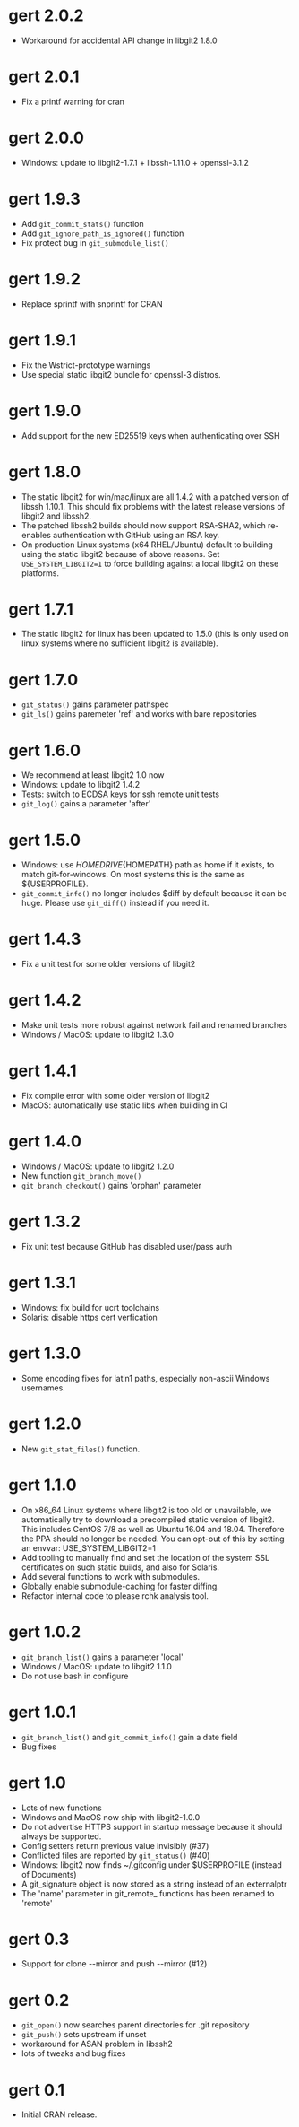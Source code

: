 # gert 2.0.2

- Workaround for accidental API change in libgit2 1.8.0

# gert 2.0.1

- Fix a printf warning for cran

# gert 2.0.0

- Windows: update to libgit2-1.7.1 + libssh-1.11.0 + openssl-3.1.2

# gert 1.9.3

- Add `git_commit_stats()` function
- Add `git_ignore_path_is_ignored()` function
- Fix protect bug in `git_submodule_list()`

# gert 1.9.2

- Replace sprintf with snprintf for CRAN

# gert 1.9.1

- Fix the Wstrict-prototype warnings
- Use special static libgit2 bundle for openssl-3 distros.

# gert 1.9.0

- Add support for the new ED25519 keys when authenticating over SSH

# gert 1.8.0

- The static libgit2 for win/mac/linux are all 1.4.2 with a patched version
  of libssh 1.10.1. This should fix problems with the latest release versions
  of libgit2 and libssh2.
- The patched libssh2 builds should now support RSA-SHA2, which re-enables
  authentication with GitHub using an RSA key.
- On production Linux systems (x64 RHEL/Ubuntu) default to building using the
  static libgit2 because of above reasons. Set `USE_SYSTEM_LIBGIT2=1` to force
  building against a local libgit2 on these platforms.

# gert 1.7.1

- The static libgit2 for linux has been updated to 1.5.0 (this is only used
  on linux systems where no sufficient libgit2 is available).

# gert 1.7.0

- `git_status()` gains parameter pathspec
- `git_ls()` gains paremeter 'ref' and works with bare repositories

# gert 1.6.0

- We recommend at least libgit2 1.0 now
- Windows: update to libgit2 1.4.2
- Tests: switch to ECDSA keys for ssh remote unit tests
- `git_log()` gains a parameter 'after'

# gert 1.5.0

- Windows: use ${HOMEDRIVE}${HOMEPATH} path as home if it exists, to match
  git-for-windows. On most systems this is the same as ${USERPROFILE}.
- `git_commit_info()` no longer includes $diff by default because it can be huge.
  Please use `git_diff()` instead if you need it.

# gert 1.4.3

- Fix a unit test for some older versions of libgit2

# gert 1.4.2

- Make unit tests more robust against network fail and renamed branches
- Windows / MacOS: update to libgit2 1.3.0

# gert 1.4.1

- Fix compile error with some older version of libgit2
- MacOS: automatically use static libs when building in CI

# gert 1.4.0

- Windows / MacOS: update to libgit2 1.2.0
- New function `git_branch_move()`
- `git_branch_checkout()` gains 'orphan' parameter

# gert 1.3.2

- Fix unit test because GitHub has disabled user/pass auth

# gert 1.3.1

- Windows: fix build for ucrt toolchains
- Solaris: disable https cert verfication

# gert 1.3.0

- Some encoding fixes for latin1 paths, especially non-ascii Windows usernames.

# gert 1.2.0

- New `git_stat_files()` function.

# gert 1.1.0

- On x86_64 Linux systems where libgit2 is too old or unavailable, we automatically
  try to download a precompiled static version of libgit2. This includes CentOS 7/8
  as well as Ubuntu 16.04 and 18.04. Therefore the PPA should no longer be needed.
  You can opt-out of this by setting an envvar: USE_SYSTEM_LIBGIT2=1
- Add tooling to manually find and set the location of the system SSL certificates
  on such static builds, and also for Solaris.
- Add several functions to work with submodules.
- Globally enable submodule-caching for faster diffing.
- Refactor internal code to please rchk analysis tool.

# gert 1.0.2

- `git_branch_list()` gains a parameter 'local'
- Windows / MacOS: update to libgit2 1.1.0
- Do not use bash in configure

# gert 1.0.1

- `git_branch_list()` and `git_commit_info()`  gain a date field
- Bug fixes

# gert 1.0

- Lots of new functions
- Windows and MacOS now ship with libgit2-1.0.0
- Do not advertise HTTPS support in startup message because it should
  always be supported.
- Config setters return previous value invisibly (#37)
- Conflicted files are reported by `git_status()` (#40)
- Windows: libgit2 now finds ~/.gitconfig under $USERPROFILE (instead of Documents)
- A git_signature object is now stored as a string instead of an externalptr
- The 'name' parameter in git_remote_ functions has been renamed to 'remote'

# gert 0.3

- Support for clone --mirror and push --mirror (#12)

# gert 0.2

- `git_open()` now searches parent directories for .git repository
- `git_push()` sets upstream if unset
- workaround for ASAN problem in libssh2
- lots of tweaks and bug fixes

# gert 0.1

- Initial CRAN release.
